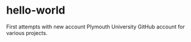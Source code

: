 # hello-world
First attempts with new account
Plymouth University GitHub account for various projects.
